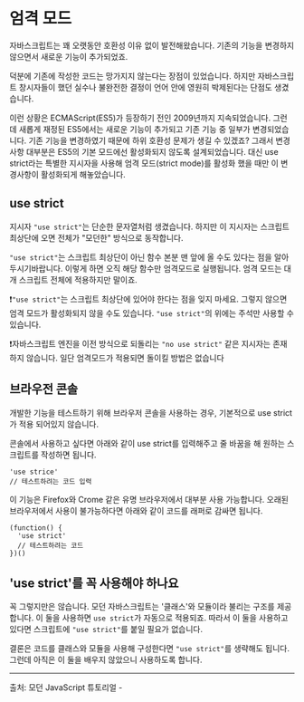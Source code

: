 # 엄격 모드

자바스크립트는 꽤 오랫동안 호환성 이유 없이 발전해왔습니다. 기존의 기능을 변경하지 않으면서 새로운 기능이 추가되었죠.

덕분에 기존에 작성한 코드는 망가지지 않는다는 장점이 있었습니다. 하지만 자바스크립트 창시자들이 했던 실수나 불완전한 결정이 언어 안에 영원히 박제된다는 단점도 생겼습니다.

이런 상황은 ECMAScript(ES5)가 등장하기 전인 2009년까지 지속되었습니다. 그런데 새롭게 재정된 ES5에서는 새로운 기능이 추가되고 기존 기능 중 일부가 변경되었습니다. 기존 기능을 변경하였기 때문에 하위 호환성 문제가 생길 수 있겠죠? 그래서 변경사항 대부분은 ES5의 기본 모드에선 활성화되지 않도록 설계되었습니다. 대신 use strict라는 특별한 지시자을 사용해 엄격 모드(strict mode)를 활성화 했을 때만 이 변경사항이 활성화되게 해놓았습니다.


## use strict

지시자 `"use strict"`는 단순한 문자열처럼 생겼습니다. 하지만 이 지시자는 스크립트 최상단에 오면 전체가 "모던한" 방식으로 동작합니다.

`"use strict"`는 스크립트 최상단이 아닌 함수 본분 맨 앞에 올 수도 있다는 점을 알아두시기바랍니다. 이렇게 하면 오직 해당 함수만 엄격모드로 실행됩니다. 엄격 모드는 대개 스크립트 전체에 적용하지만 말이죠.

❗`"use strict"`는 스크립트 최상단에 있어야 한다는 점을 잊지 마세요. 그렇지 않으면 엄격 모드가 활성화되지 않을 수도 있습니다. `"use strict"`의 위에는 주석만 사용할 수 있습니다.

❗자바스크립트 엔진을 이전 방식으로 되돌리는 `"no use strict"` 같은 지시자는 존재하지 않습니다. 일단 엄격모드가 적용되면 돌이킬 방법은 없습니다


## 브라우전 콘솔
개발한 기능을 테스트하기 위해 브라우저 콘솔을 사용하는 경우, 기본적으로 use strict가 적용 되어있지 않습니다.

콘솔에서 사용하고 싶다면 아래와 같이 use strict를 입력해주고 줄 바꿈을 해 원하는 스크립트를 작성하면 됩니다.
```
'use strice'
// 테스트하려는 코드 입력
```
이 기능은 Firefox와 Crome 같은 유명 브라우저에서 대부분 사용 가능합니다.
오래된 브라우저에서 사용이 불가능하다면 아래와 같이 코드를 래퍼로 감싸면 됩니다.
```
(function() {
  'use strict'
  // 테스트하려는 코드
})()
```


## 'use strict'를 꼭 사용해야 하나요
꼭 그렇지만은 않습니다. 모던 자바스크립트는 '클래스'와 모듈이라 불리는 구조를 제공합니다. 이 둘을 사용하면 `use strict`가 자동으로 적용되죠. 따라서 이 둘을 사용하고 있다면 스크립트에 `"use strict"`를 붙일 필요가 없습니다.

결론은 코드를 클래스와 모듈을 사용해 구성한다면 `"use strict"`를 생략해도 됩니다. 그런데 아직은 이 둘을 배우지 않았으니 사용하도록 합니다.



---
출처: 모던 JavaScript 튜토리얼 - 
